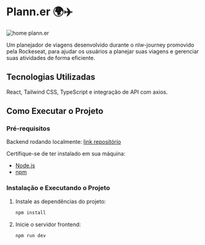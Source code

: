 # Plann.er 🌍✈️

![home plann.er](https://github.com/user-attachments/assets/c0c5339a-56cf-407e-b510-49e69399a02d)

Um planejador de viagens desenvolvido durante o nlw-journey promovido pela Rockeseat, para ajudar os usuários a planejar suas viagens e gerenciar suas atividades de forma eficiente.

## Tecnologias Utilizadas

React, Tailwind CSS, TypeScript e integração de API com axios.

## Como Executar o Projeto

### Pré-requisitos

Backend rodando localmente: [link repositório](https://github.com/rocketseat-education/nlw-journey-nodejs/)

Certifique-se de ter instalado em sua máquina:
- [Node.js](https://nodejs.org/)
- [npm](https://www.npmjs.com/)

### Instalação e Executando o Projeto

1. Instale as dependências do projeto:
   ```sh
   npm install

2. Inicie o servidor frontend:
   ```sh
   npm run dev
